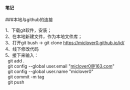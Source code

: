 #### 笔记
###本地与github的连接<br>

1、下载git软件，安装；<br>
2、在本地新建文件，作为本地文件库；<br>
3、打开git bush  ->  git clone https://miclover0.github.io/id/ <br>
4、线下修改代码<br>
5、接下来输入：<br>
&nbsp;&nbsp;git add . <br>
&nbsp;&nbsp;git config --global user.email "miclover0@163.com"  <br>
&nbsp;&nbsp;git config --global user.name "miclover0"<br>
&nbsp;&nbsp;git commit -m tag<br>
&nbsp;&nbsp;git push<br>
